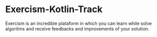 # Exercism-Kotlin-Track
Exercism is an incredible plataform in which you can learn while solve algoritms and receive feedbacks and improvements of your solution. 
